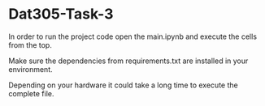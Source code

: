 # Dat305-Task-3

In order to run the project code open the main.ipynb and execute the cells from the top.

Make sure the dependencies from requirements.txt are installed in your environment.

Depending on your hardware it could take a long time to execute the complete file.
